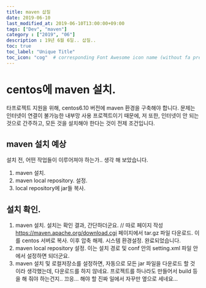 ```yaml
---
title: maven 삽질
date: 2019-06-10
last_modified_at: 2019-06-10T13:00:00+09:00
tags: ["Dev", "maven"]
category : ["2019", "06"]
description : 19년 6월 6일.. 삽질..
toc: true
toc_label: "Unique Title"
toc_icon: "cog"  # corresponding Font Awesome icon name (without fa prefix)
---
```


# centos에 maven 설치.
타프로젝트 지원을 위해, 
centos6.10 버전에 maven 환경을 구축해야 합니다.
문제는 인터넷이 연결이 불가능한 내부망 사용 프로젝트이기 때문에,
저 또한, 인터넷이 안 되는 것으로 간주하고,
모든 것을 설치해야 한다는 것이 전제 조건입니다.

## maven 설치 예상
설치 전, 어떤 작업들이 이루어져야 하는가..
생각 해 보았습니다.
1. maven 설치.
2. maven local repository. 설정.
3. local repository에 jar들 복사.

## 설치 확인.
1. maven 설치.
   설치는 확인 결과, 간단하더군요.
   // 따로 페이지 작성
   https://maven.apache.org/download.cgi 
   페이지에서 tar.gz 파일 다운로드. 
   이를 centos 서버로 복사. 이후 압축 해제.
   시스템 환경설정. 
   완료되었습니다.
2. maven local repository 설정.
   이는 설치 경로 및 conf 안의 setting.xml 파일 안에서
   설정하면 되더군요.
3. maven 설치 및 로컬저장소를 설정하면,
   자동으로 모든 jar 파일을 다운로드 할 것이라 생각했는데,
   다운로드를 하지 않네요.
   프로젝트를 하나라도 만들어서 build 등을 해 줘야 하는건지..
   끄응... 해야 할 진짜 일에서 자꾸만 옆으로 세네요...
   